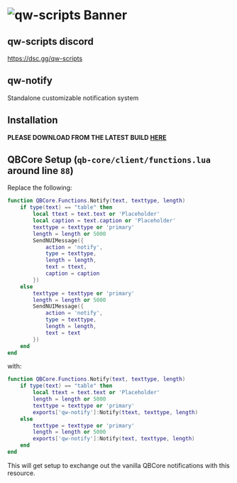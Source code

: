 # ![qw-scripts Banner](https://i.imgur.com/68jLFg3.png)

## qw-scripts discord

<https://dsc.gg/qw-scripts>

## qw-notify

Standalone customizable notification system

## Installation

**PLEASE DOWNLOAD FROM THE LATEST BUILD [HERE](https://github.com/qw-scripts/qw-notify/releases/latest)**

## QBCore Setup (`qb-core/client/functions.lua` around line `88`)

Replace the following:

```lua
function QBCore.Functions.Notify(text, texttype, length)
    if type(text) == "table" then
        local ttext = text.text or 'Placeholder'
        local caption = text.caption or 'Placeholder'
        texttype = texttype or 'primary'
        length = length or 5000
        SendNUIMessage({
            action = 'notify',
            type = texttype,
            length = length,
            text = ttext,
            caption = caption
        })
    else
        texttype = texttype or 'primary'
        length = length or 5000
        SendNUIMessage({
            action = 'notify',
            type = texttype,
            length = length,
            text = text
        })
    end
end
```

with:

```lua
function QBCore.Functions.Notify(text, texttype, length)
    if type(text) == "table" then
        local ttext = text.text or 'Placeholder'
        length = length or 5000
        texttype = texttype or 'primary'
        exports['qw-notify']:Notify(ttext, texttype, length)
    else
        texttype = texttype or 'primary'
        length = length or 5000
        exports['qw-notify']:Notify(text, texttype, length)
    end
end
```

This will get setup to exchange out the vanilla QBCore notifications with this resource.
